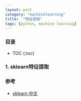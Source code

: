 ```yaml
---
layout: post
category: "machinelearning"
title:  "特征提取"
tags: [python, machine learning]
---
```


<script type="text/javascript" async
  src="https://cdn.mathjax.org/mathjax/latest/MathJax.js?config=TeX-MML-AM_CHTML">
</script>

### 目录

- TOC
{:toc}

### 1. sklearn特征提取


### 参考

* [sklearn 中文](https://sklearn.apachecn.org/#/docs/39?id=_52-%E7%89%B9%E5%BE%81%E6%8F%90%E5%8F%96)